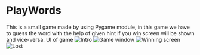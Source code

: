 # PlayWords
This is a small game made by using Pygame module, in this game we have to guess the word with the help of given hint if you win screen will be shown and vice-versa.
UI of game
![Intro](https://user-images.githubusercontent.com/56478185/175367130-31666f9f-340c-48c0-884e-743227b96095.png)
![Game window](https://user-images.githubusercontent.com/56478185/175367164-3c0fdd28-c831-49b9-91e9-2f7a1e48603c.png)
![Winning screen](https://user-images.githubusercontent.com/56478185/175367205-91c22602-83ae-4229-8302-2bbe69654d5a.png)
![Lost](https://user-images.githubusercontent.com/56478185/175367231-9a41d306-82a1-4ecd-94d3-74d7afbf0571.png)

